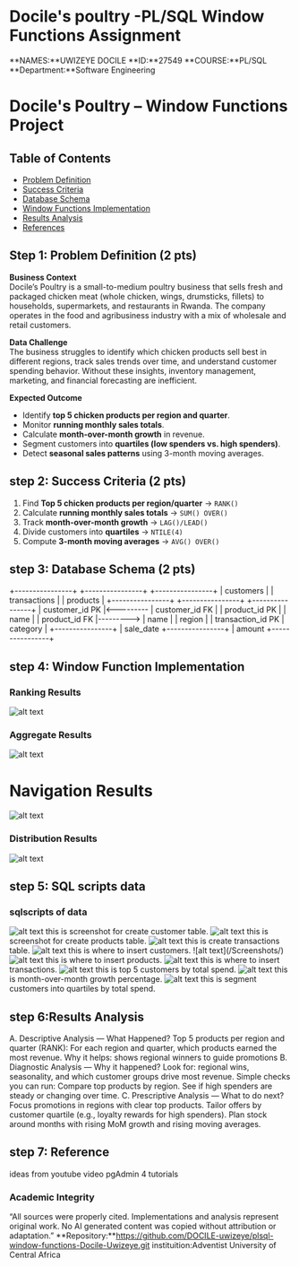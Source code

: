 # Docile's poultry -PL/SQL Window Functions Assignment
**NAMES:**UWIZEYE DOCILE
**ID:**27549
**COURSE:**PL/SQL
**Department:**Software Engineering
# Docile's Poultry – Window Functions Project

## Table of Contents
- [Problem Definition](#problem-definition)
- [Success Criteria](#success-criteria)
- [Database Schema](#database-schema)
- [Window Functions Implementation](#window-functions-implementation)
- [Results Analysis](#results-analysis)
- [References](#references)



## Step 1: Problem Definition (2 pts)

**Business Context**  
Docile’s Poultry is a small-to-medium poultry business that sells fresh and packaged chicken meat (whole chicken, wings, drumsticks, fillets) to households, supermarkets, and restaurants in Rwanda. The company operates in the food and agribusiness industry with a mix of wholesale and retail customers.  

**Data Challenge**  
The business struggles to identify which chicken products sell best in different regions, track sales trends over time, and understand customer spending behavior. Without these insights, inventory management, marketing, and financial forecasting are inefficient.  

**Expected Outcome**  
- Identify **top 5 chicken products per region and quarter**.  
- Monitor **running monthly sales totals**.  
- Calculate **month-over-month growth** in revenue.  
- Segment customers into **quartiles (low spenders vs. high spenders)**.  
- Detect **seasonal sales patterns** using 3-month moving averages.  


## step 2: Success Criteria (2 pts)

1. Find **Top 5 chicken products per region/quarter** → `RANK()`  
2. Calculate **running monthly sales totals** → `SUM() OVER()`  
3. Track **month-over-month growth** → `LAG()/LEAD()`  
4. Divide customers into **quartiles** → `NTILE(4)`  
5. Compute **3-month moving averages** → `AVG() OVER()`  


## step 3: Database Schema (2 pts)

+----------------+           +----------------+           +----------------+
|   customers    |           |   transactions |           |    products    |
+----------------+           +----------------+           +----------------+
| customer_id PK |<--------- | customer_id FK |           | product_id PK  |
| name           |           | product_id FK  |---------> | name           |
| region         |           | transaction_id PK         | category       |
+----------------+           | sale_date                  +----------------+
                             | amount
                             +----------------+
 
## step 4: Window Function Implementation
### Ranking Results
![alt text](Screenshots/pls6.PNG)
### Aggregate Results
![alt text](/Screenshots/pls7.PNG)
# Navigation Results
![alt text](/Screenshots/pls8.PNG)
### Distribution Results
![alt text](/Screenshots/pls9.PNG)
## step 5: SQL scripts data
### sqlscripts of data
![alt text](</Screenshots/pls1 copy.PNG>)
this is screenshot for create customer table.
![alt text](/Screenshots/pls2.PNG)
this is screenshot for create products table.
![alt text](/Screenshots/pls3.PNG)
this is create transactions table.
![alt text](/Screenshots/pls4.PNG)
this is where to insert customers.
![alt text](/Screenshots/<pls5 copy.PNG>)
![alt text](/Screenshots/pls5.PNG)
this is where to insert products.
![alt text](/Screenshots/pls6.PNG)
this is where to insert transactions.
![alt text](/Screenshots/pls7.PNG)
this is top 5 customers by total spend.
![alt text](/Screenshots/pls8.PNG)
this is month-over-month growth percentage.
![alt text](/Screenshots/pls9.PNG)
this is segment customers into quartiles by total spend.
## step 6:Results Analysis
A. Descriptive Analysis — What Happened?
Top 5 products per region and quarter (RANK): For each region and quarter, which products earned the most revenue.
Why it helps: shows regional winners to guide promotions
B. Diagnostic Analysis — Why it happened?
Look for: regional wins, seasonality, and which customer groups drive most revenue.
Simple checks you can run:
Compare top products by region.
See if high spenders are steady or changing over time.
C. Prescriptive Analysis — What to do next?
Focus promotions in regions with clear top products.
Tailor offers by customer quartile (e.g., loyalty rewards for high spenders).
Plan stock around months with rising MoM growth and rising moving averages.
## step 7: Reference
ideas from youtube video
pgAdmin 4
tutorials
### Academic Integrity
“All sources were properly cited. Implementations and analysis represent original work. No AI
generated content was copied without attribution or adaptation.”
**Repository:**https://github.com/DOCILE-uwizeye/plsql-window-functions-Docile-Uwizeye.git
instituition:Adventist University of Central Africa














